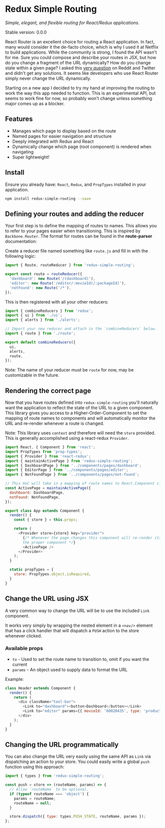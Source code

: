 # Redux Simple Routing

*Simple, elegant, and flexible routing for React/Redux applications.*

Stable version: 0.0.0

React Router is an excellent choice for routing a React application. In fact,
many would consider it the de-facto choice, which is why I used it at Netflix
to build applications. While the community is strong, I found the API wasn't
for me. Sure you could compose and describe your routes in JSX, but how do you
change a fragment of the URL dynamically? How do you change state within a
given page? I asked this [very
question](https://gist.github.com/tbranyen/9a0ee01a169f548e79e05a09fa3b3d5a) on
Reddit and Twitter and didn't get any solutions. It seems like developers who
use React Router simply never change the URL dynamically.

Starting on a new app I decided to try my hand at improving the routing to work
the way this app needed to function. This is an experimental API, but seems to
work fine for now, so probably won't change unless something major comes up as
a blocker.

## Features

- Manages which page to display based on the route
- Named pages for easier navigation and structure
- Deeply integrated with Redux and React
- Dynamically change which page (root component) is rendered when navigating
- Super lightweight!

## Install

Ensure you already have: `React`, `Redux`, and `PropTypes` installed in your
application.

``` sh
npm install redux-simple-routing --save
```

## Defining your routes and adding the reducer

Your first step is to define the mapping of routes to names. This allows you to
refer to your pages easier when transitioning. This is inspired by
`Backbone.Router`. The format for routes can be found in the **route-parser**
documentation: 

Create a reducer file named something like `route.js` and fill in with the
following logic:

``` js
import { Route, routeReducer } from 'redux-simple-routing';

export const route = routeReducer({
  'dashboard': new Route('/(dashboard)'),
  'editor': new Route('/editor/:movieId(/:packageId)'),
  'notFound': new Route('/*'),
});

```

This is then registered with all your other reducers:

``` js
import { combineReducers } from 'redux';
import { ui } from './ui';
import { alerts } from './alerts';

// Import your new reducer and attach in the `combineReducers` below.
import { route } from './route';

export default combineReducers({
  ui,
  alerts,
  route,
});
```

Note: The name of your reducer must be `route` for now, may be customizable
in the future.

## Rendering the correct page

Now that you have routes defined into `redux-simple-routing` you'll naturally
want the application to reflect the state of the URL to a given component. This
library gives you access to a Higher-Order-Component to set the mapping of 
route names to components and will automatically monitor the URL and re-render
whenever a route is changed.

Note: This library uses `context` and therefore will need the `store` provided.
This is generally accomplished using a react-redux `Provider`.

``` js
import React, { Component } from 'react';
import PropTypes from 'prop-types';
import { Provider } from 'react-redux';
import { maintainActivePage } from 'redux-simple-routing';
import { DashboardPage } from '../components/pages/dashboard';
import { EditorPage } from '../components/pages/editor';
import { NotFoundPage } from '../components/pages/not-found';

// This HoC will take in a mapping of route names to React.Component classes.
const ActivePage = maintainActivePage({
  dashboard: DashboardPage,
  notFound: NotFoundPage,
});

export class App extends Component {
  render() {
    const { store } = this.props;

    return (
      <Provider store={store} key="provider">
        {/* Whenever the page changes this component will re-render itself with
        the proper component */}
        <ActivePage />
      </Provider>
    );
  }

  static propTypes = {
    store: PropTypes.object.isRequired,
  }
}
```

## Change the URL using JSX

A very common way to change the URL will be to use the included `Link`
component.

It works very simply by wrapping the nested element in a `<nav/>` element that
has a click handler that will dispatch a `PUSH` action to the store whenever
clicked.

### Available props

- `to` - Used to set the route name to transition to, omit if you want the current
- `params` - An object used to supply data to format the URL

Example:

``` js
class Header extends Component {
  render() {
    return (
      <div className="tool-bar">
        <Link to="dashboard"><button>Dashboard</button></Link>
        <Link to="editor" params={{ movieId: '60020435', type: 'production-elements' }}><button>Production Elements</button></Link>
      </div>
    );
  }
}
```

## Changing the URL programmatically

You can also change the URL very easily using the same API as `Link` via
dispatching an action to your store. You could easily write a global `push`
function using this approach:

``` js
import { types } from 'redux-simple-routing';

const push = store => (routeName, params) => {
  // Allow `routeName` to be optional.
  if (typeof routeName === 'object') {
    params = routeName;
    routeName = null;
  }

  store.dispatch({ type: types.PUSH_STATE, routeName, params });
};
```
